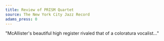 ```yaml
---
title: Review of PRISM Quartet
source: The New York City Jazz Record
adams_press: 0
---
```

"McAllister's beautiful high register rivaled that of a coloratura vocalist..."